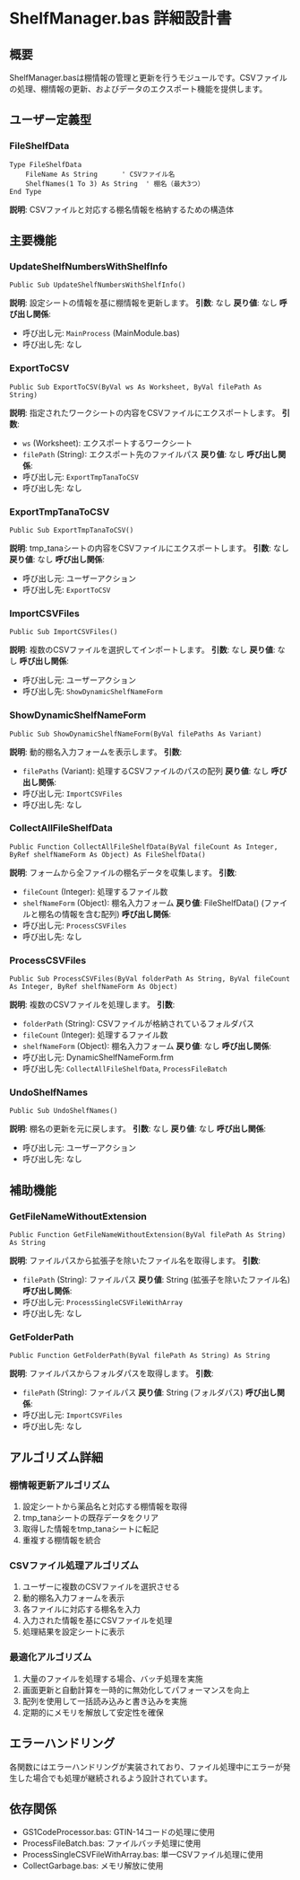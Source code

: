 # ShelfManager.bas 詳細設計書

## 概要
ShelfManager.basは棚情報の管理と更新を行うモジュールです。CSVファイルの処理、棚情報の更新、およびデータのエクスポート機能を提供します。

## ユーザー定義型

### FileShelfData
```vba
Type FileShelfData
    FileName As String      ' CSVファイル名
    ShelfNames(1 To 3) As String  ' 棚名（最大3つ）
End Type
```
**説明**: CSVファイルと対応する棚名情報を格納するための構造体

## 主要機能

### UpdateShelfNumbersWithShelfInfo
```vba
Public Sub UpdateShelfNumbersWithShelfInfo()
```
**説明**: 設定シートの情報を基に棚情報を更新します。
**引数**: なし
**戻り値**: なし
**呼び出し関係**:
- 呼び出し元: `MainProcess` (MainModule.bas)
- 呼び出し先: なし

### ExportToCSV
```vba
Public Sub ExportToCSV(ByVal ws As Worksheet, ByVal filePath As String)
```
**説明**: 指定されたワークシートの内容をCSVファイルにエクスポートします。
**引数**: 
- `ws` (Worksheet): エクスポートするワークシート
- `filePath` (String): エクスポート先のファイルパス
**戻り値**: なし
**呼び出し関係**:
- 呼び出し元: `ExportTmpTanaToCSV`
- 呼び出し先: なし

### ExportTmpTanaToCSV
```vba
Public Sub ExportTmpTanaToCSV()
```
**説明**: tmp_tanaシートの内容をCSVファイルにエクスポートします。
**引数**: なし
**戻り値**: なし
**呼び出し関係**:
- 呼び出し元: ユーザーアクション
- 呼び出し先: `ExportToCSV`

### ImportCSVFiles
```vba
Public Sub ImportCSVFiles()
```
**説明**: 複数のCSVファイルを選択してインポートします。
**引数**: なし
**戻り値**: なし
**呼び出し関係**:
- 呼び出し元: ユーザーアクション
- 呼び出し先: `ShowDynamicShelfNameForm`

### ShowDynamicShelfNameForm
```vba
Public Sub ShowDynamicShelfNameForm(ByVal filePaths As Variant)
```
**説明**: 動的棚名入力フォームを表示します。
**引数**: 
- `filePaths` (Variant): 処理するCSVファイルのパスの配列
**戻り値**: なし
**呼び出し関係**:
- 呼び出し元: `ImportCSVFiles`
- 呼び出し先: なし

### CollectAllFileShelfData
```vba
Public Function CollectAllFileShelfData(ByVal fileCount As Integer, ByRef shelfNameForm As Object) As FileShelfData()
```
**説明**: フォームから全ファイルの棚名データを収集します。
**引数**: 
- `fileCount` (Integer): 処理するファイル数
- `shelfNameForm` (Object): 棚名入力フォーム
**戻り値**: FileShelfData() (ファイルと棚名の情報を含む配列)
**呼び出し関係**:
- 呼び出し元: `ProcessCSVFiles`
- 呼び出し先: なし

### ProcessCSVFiles
```vba
Public Sub ProcessCSVFiles(ByVal folderPath As String, ByVal fileCount As Integer, ByRef shelfNameForm As Object)
```
**説明**: 複数のCSVファイルを処理します。
**引数**: 
- `folderPath` (String): CSVファイルが格納されているフォルダパス
- `fileCount` (Integer): 処理するファイル数
- `shelfNameForm` (Object): 棚名入力フォーム
**戻り値**: なし
**呼び出し関係**:
- 呼び出し元: DynamicShelfNameForm.frm
- 呼び出し先: `CollectAllFileShelfData`, `ProcessFileBatch`

### UndoShelfNames
```vba
Public Sub UndoShelfNames()
```
**説明**: 棚名の更新を元に戻します。
**引数**: なし
**戻り値**: なし
**呼び出し関係**:
- 呼び出し元: ユーザーアクション
- 呼び出し先: なし

## 補助機能

### GetFileNameWithoutExtension
```vba
Public Function GetFileNameWithoutExtension(ByVal filePath As String) As String
```
**説明**: ファイルパスから拡張子を除いたファイル名を取得します。
**引数**: 
- `filePath` (String): ファイルパス
**戻り値**: String (拡張子を除いたファイル名)
**呼び出し関係**:
- 呼び出し元: `ProcessSingleCSVFileWithArray`
- 呼び出し先: なし

### GetFolderPath
```vba
Public Function GetFolderPath(ByVal filePath As String) As String
```
**説明**: ファイルパスからフォルダパスを取得します。
**引数**: 
- `filePath` (String): ファイルパス
**戻り値**: String (フォルダパス)
**呼び出し関係**:
- 呼び出し元: `ImportCSVFiles`
- 呼び出し先: なし

## アルゴリズム詳細

### 棚情報更新アルゴリズム
1. 設定シートから薬品名と対応する棚情報を取得
2. tmp_tanaシートの既存データをクリア
3. 取得した情報をtmp_tanaシートに転記
4. 重複する棚情報を統合

### CSVファイル処理アルゴリズム
1. ユーザーに複数のCSVファイルを選択させる
2. 動的棚名入力フォームを表示
3. 各ファイルに対応する棚名を入力
4. 入力された情報を基にCSVファイルを処理
5. 処理結果を設定シートに表示

### 最適化アルゴリズム
1. 大量のファイルを処理する場合、バッチ処理を実施
2. 画面更新と自動計算を一時的に無効化してパフォーマンスを向上
3. 配列を使用して一括読み込みと書き込みを実施
4. 定期的にメモリを解放して安定性を確保

## エラーハンドリング
各関数にはエラーハンドリングが実装されており、ファイル処理中にエラーが発生した場合でも処理が継続されるよう設計されています。

## 依存関係
- GS1CodeProcessor.bas: GTIN-14コードの処理に使用
- ProcessFileBatch.bas: ファイルバッチ処理に使用
- ProcessSingleCSVFileWithArray.bas: 単一CSVファイル処理に使用
- CollectGarbage.bas: メモリ解放に使用
